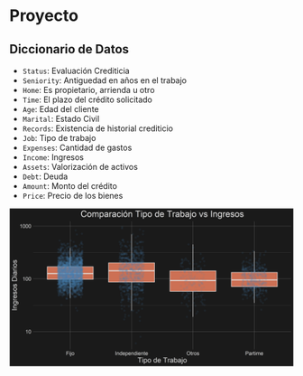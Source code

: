 # Proyecto
## Diccionario de Datos
- `Status`: Evaluación Crediticia
- `Seniority`: Antiguedad en años en el trabajo
- `Home`: Es propietario, arrienda u otro 
- `Time`: El plazo del crédito solicitado
- `Age`: Edad del cliente
- `Marital`: Estado Civil
- `Records`: Existencia de historial crediticio
- `Job`: Tipo de trabajo
- `Expenses`: Cantidad de gastos
- `Income`: Ingresos
- `Assets`: Valorización de activos
- `Debt`: Deuda
- `Amount`: Monto del crédito 
- `Price`: Precio de los bienes

![](plots/plot_income_job.png)